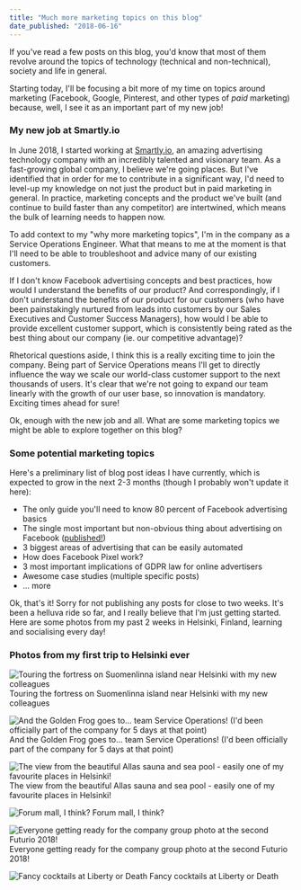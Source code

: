 ```yaml
---
title: "Much more marketing topics on this blog"
date_published: "2018-06-16"
---
```


If you've read a few posts on this blog, you'd know that most of them revolve around the topics of technology (technical and non-technical), society and life in general.

Starting today, I'll be focusing a bit more of my time on topics around marketing (Facebook, Google, Pinterest, and other types of _paid_ marketing) because, well, I see it as an important part of my new job!

### My new job at Smartly.io

In June 2018, I started working at [Smartly.io](https://smartly.io), an amazing advertising technology company with an incredibly talented and visionary team. As a fast-growing global company, I believe we're going places. But I've identified that in order for me to contribute in a significant way, I'd need to level-up my knowledge on not just the product but in paid marketing in general. In practice, marketing concepts and the product we've built (and continue to build faster than any competitor) are intertwined, which means the bulk of learning needs to happen now.

To add context to my "why more marketing topics", I'm in the company as a Service Operations Engineer. What that means to me at the moment is that I'll need to be able to troubleshoot and advice many of our existing customers.

If I don't know Facebook advertising concepts and best practices, how would I understand the benefits of our product? And correspondingly, if I don't understand the benefits of our product for our customers (who have been painstakingly nurtured from leads into customers by our Sales Executives and Customer Success Managers), how would I be able to provide excellent customer support, which is consistently being rated as the best thing about our company (ie. our competitive advantage)?

Rhetorical questions aside, I think this is a really exciting time to join the company. Being part of Service Operations means I'll get to directly influence the way we scale our world-class customer support to the next thousands of users. It's clear that we're not going to expand our team linearly with the growth of our user base, so innovation is mandatory. Exciting times ahead for sure!

Ok, enough with the new job and all. What are some marketing topics we might be able to explore together on this blog?

### Some potential marketing topics

Here's a preliminary list of blog post ideas I have currently, which is expected to grow in the next 2-3 months (though I probably won't update it here):

- The only guide you'll need to know 80 percent of Facebook advertising basics
- The single most important but non-obvious thing about advertising on Facebook ([published!](/2018-06-19-the-single-most-important-and-non-obvious-thing-about-advertising-on-facebook/))
- 3 biggest areas of advertising that can be easily automated
- How does Facebook Pixel work?
- 3 most important implications of GDPR law for online advertisers
- Awesome case studies (multiple specific posts)
- ... more

Ok, that's it! Sorry for not publishing any posts for close to two weeks. It's been a helluva ride so far, and I really believe that I'm just getting started. Here are some photos from my past 2 weeks in Helsinki, Finland, learning and socialising every day!

### Photos from my first trip to Helsinki ever

![Touring the fortress on Suomenlinna island near Helsinki with my new colleagues](images/IMG-0515-1024x768.jpg) Touring the fortress on Suomenlinna island near Helsinki with my new colleagues

![And the Golden Frog goes to... team Service Operations! (I'd been officially part of the company for 5 days at that point)](images/77dd88d6-b282-4ae4-9810-b189bcb8c16f-1024x768.jpg) And the Golden Frog goes to... team Service Operations! (I'd been officially part of the company for 5 days at that point)

![The view from the beautiful Allas sauna and sea pool - easily one of my favourite places in Helsinki!](images/IMG-0429-1024x467.jpg) The view from the beautiful Allas sauna and sea pool - easily one of my favourite places in Helsinki!

![Forum mall, I think?](images/IMG-0109-1024x1024.jpg) Forum mall, I think?

![Everyone getting ready for the company group photo at the second Futurio 2018!](images/IMG-0178-1024x521.jpg) Everyone getting ready for the company group photo at the second Futurio 2018!

![Fancy cocktails at Liberty or Death](images/b2263f0b-4ce0-4b63-9bc5-15d4be39bfeb-768x1024.jpg) Fancy cocktails at Liberty or Death
